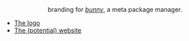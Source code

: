 <div align="center">
branding for <i><a href="https://gitlab.com/bunny-team/bunny">bunny<a></i>, 
a meta package manager.
</div>

* [The logo](img/main.svg)
* [The (potential) website](https://0xfi.github.io/bunny/)
